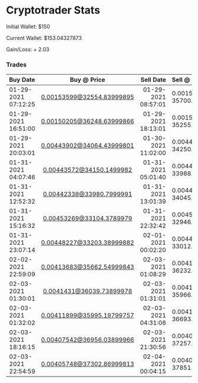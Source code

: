 # Cryptotrader Stats

Initial Wallet: $150

Current Wallet: $153.04327873

Gain/Loss: + 2.03

### Trades 

| Buy Date | Buy @ Price | Sell Date | Sell @ Price | Start/End Amount | Gain/Loss |
| :------------- | :----------: | -----------: | :------------- | :----------: | -----------: |
| 01\-29\-2021 07:12:25 | 0.00153599@32554.83999895 | 01\-29\-2021 08:57:01 | 0.00153599 @ 35700.0 | 50.00390869/54.64292105 | + 9.66 |
| 01\-29\-2021 16:51:00 | 0.00150205@36248.63999866 | 01\-29\-2021 18:13:01 | 0.00150205 @ 35255.82299523 | 54.44726971/52.770662900000005 | - 2.74 |
| 01\-29\-2021 20:03:01 | 0.00443902@34064.43999801 | 01\-30\-2021 11:02:00 | 0.00443902 @ 34250.63999936 | 151.21273044/151.50713851 | + 0.55 |
| 01\-31\-2021 04:07:46 | 0.00443572@34150.1499982 | 01\-31\-2021 05:01:40 | 0.00443572 @ 33988.75 | 151.48050335/150.23690213 | - 0.47 |
| 01\-31\-2021 12:52:32 | 0.00442338@33980.7999991 | 01\-31\-2021 13:01:39 | 0.00442338 @ 34045.33799945 | 150.3099911/150.06838307 | + 0.19 |
| 01\-31\-2021 15:16:32 | 0.00453269@33104.3789979 | 01\-31\-2021 22:32:42 | 0.00453269 @ 32946.20099985 | 150.05188764/148.81224361000002 | - 0.48 |
| 01\-31\-2021 23:07:14 | 0.00448227@33203.38999882 | 02\-01\-2021 00:02:20 | 0.00448227 @ 33012.69999799 | 148.82655889/147.4539334 | - 0.57 |
| 02\-02\-2021 22:59:09 | 0.00413683@35662.54999843 | 02\-03\-2021 01:08:29 | 0.00413683 @ 36232.01899764 | 147.52990671/149.36110319000002 | + 1.60 |
| 02\-03\-2021 01:30:01 | 0.0041431@36039.73899978 | 02\-03\-2021 01:31:01 | 0.0041431 @ 35966.70999976 | 149.31624265/148.49212834 | - 0.20 |
| 02\-03\-2021 01:32:02 | 0.00411899@35995.19799757 | 02\-03\-2021 04:31:08 | 0.00411899 @ 36693.59599805 | 148.2638606/150.61156304 | + 1.94 |
| 02\-03\-2021 18:16:15 | 0.00407542@36956.03899966 | 02\-03\-2021 21:30:56 | 0.00407542 @ 37257.82399851 | 150.61138046/151.30983659999998 | + 0.82 |
| 02\-03\-2021 22:54:59 | 0.00405748@37302.86999813 | 02\-04\-2021 00:04:15 | 0.00405748 @ 37851.27999892 | 151.35564896/153.04327873 | + 1.47 |
